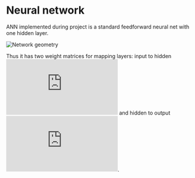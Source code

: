 Neural network
==============

ANN implemented during project is a standard feedforward neural net with one hidden layer. 

![Network geometry](http://upload.wikimedia.org/wikipedia/commons/e/e4/Artificial_neural_network.svg)

Thus it has two weight matrices for mapping layers: input to hidden 
![$\theta_1$](http://www.sciweavers.org/tex2img.php?eq%3D%5Ctheta_1%250D%250A%26bc%3DWhite%26fc%3DBlack%26im%3Djpg%26fs%3D12%26ff%3Darev) 
and hidden to output  ![$\theta_1$](http://www.sciweavers.org/tex2img.php?eq%3D%5Ctheta_2%250D%250A%26bc%3DWhite%26fc%3DBlack%26im%3Djpg%26fs%3D12%26ff%3Darev).




